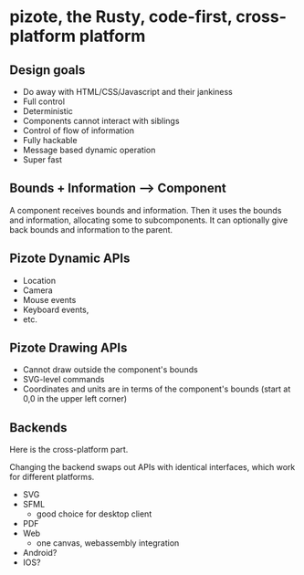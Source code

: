 # pizote, the Rusty, code-first, cross-platform platform 

## Design goals

- Do away with HTML/CSS/Javascript and their jankiness
- Full control
- Deterministic
- Components cannot interact with siblings
- Control of flow of information
- Fully hackable
- Message based dynamic operation
- Super fast

## Bounds + Information --> Component

A component receives bounds and information. Then it uses the bounds and information, allocating some to subcomponents. It can optionally give back bounds and information to the parent.

## Pizote Dynamic APIs

- Location
- Camera
- Mouse events
- Keyboard events,
- etc.

## Pizote Drawing APIs

- Cannot draw outside the component's bounds
- SVG-level commands
- Coordinates and units are in terms of the component's bounds (start at 0,0 in the upper left corner)


## Backends

Here is the cross-platform part.

Changing the backend swaps out APIs with identical interfaces, which work for different platforms.

- SVG
- SFML
  - good choice for desktop client
- PDF
- Web
  - one canvas, webassembly integration
- Android?
- IOS?
